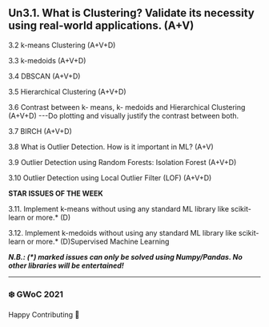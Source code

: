 
## Un3.1. What is Clustering? Validate its necessity using real-world applications. (A+V)

3.2 k-means Clustering (A+V+D)

3.3 k-medoids (A+V+D)

3.4 DBSCAN (A+V+D)

3.5 Hierarchical Clustering (A+V+D)

3.6 Contrast between k- means, k- medoids and Hierarchical Clustering (A+V+D) 
       ---Do plotting and visually justify the contrast between both.
       
3.7 BIRCH (A+V+D)

3.8 What is Outlier Detection. How is it important in ML? (A+V)

3.9 Outlier Detection using Random Forests: Isolation Forest (A+V+D)

3.10 Outlier Detection using Local Outlier Filter (LOF) (A+V+D)


**STAR ISSUES OF THE WEEK**

3.11. Implement k-means without using any standard ML library like scikit-learn or more.* (D)

3.12. Implement k-medoids without using any standard ML library like scikit-learn or more.* (D)Supervised Machine Learning



**_N.B.: (*) marked issues can only be solved using Numpy/Pandas. No other libraries will be entertained!_**

*********************************************************
### ❄️ GWoC 2021
Happy Contributing 🚀

